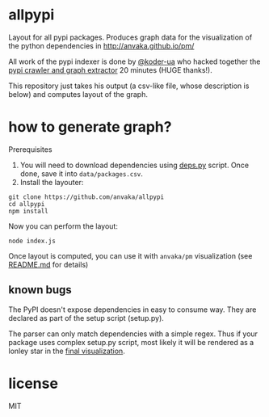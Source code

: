 # allpypi

Layout for all pypi packages. Produces graph data for the visualization of the
python dependencies in http://anvaka.github.io/pm/

All work of the pypi indexer is done by [@koder-ua](https://github.com/koder-ua/)
who hacked together the [pypi crawler and graph extractor](https://github.com/koder-ua/python_deps/blob/master/deps.py)
20 minutes (HUGE thanks!).

This repository just takes his output (a csv-like file, whose description is
below) and computes layout of the graph.

# how to generate graph?

Prerequisites

1. You will need to download dependencies using [deps.py](https://github.com/koder-ua/python_deps/blob/master/deps.py)
script. Once done, save it into `data/packages.csv`.
2. Install the layouter:

```
git clone https://github.com/anvaka/allpypi
cd allpypi
npm install
```

Now you can perform the layout:

```
node index.js
```

Once layout is computed, you can use it with `anvaka/pm` visualization (see
[README.md](https://github.com/anvaka/pm) for details)

## known bugs
The PyPI doesn't expose dependencies in easy to consume way. They
are declared as part of the setup script (setup.py). 

The parser can only match dependencies with a simple regex. 
Thus if your package uses complex setup.py script, most likely it
will be rendered as a lonley star in the [final visualization](http://anvaka.github.io/pm/#/galaxy/python?cx=-2700&cy=377&cz=5622&lx=-0.0869&ly=-0.2315&lz=-0.0338&lw=0.9684&ml=150&s=1.75&l=1&v=2015-09-27T13-00-00Z).

# license

MIT
